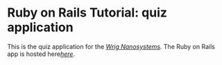 # Ruby on Rails Tutorial: quiz application
This is the quiz application for the
[*Wrig Nanosystems*](http://www.truehb.com). The Ruby on Rails app is hosted here[*here*](https://wrig-recruitment.herokuapp.com).
